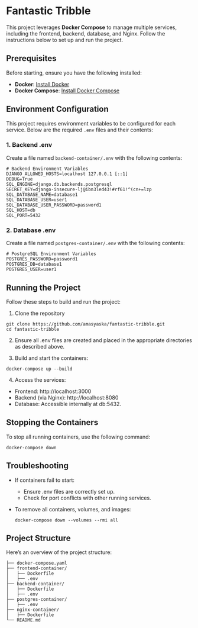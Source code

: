 # Fantastic Tribble

This project leverages **Docker Compose** to manage multiple services, including the frontend, backend, database, and Nginx. Follow the instructions below to set up and run the project.

## Prerequisites

Before starting, ensure you have the following installed:

- **Docker**: [Install Docker](https://docs.docker.com/get-docker/)
- **Docker Compose**: [Install Docker Compose](https://docs.docker.com/compose/install/)

## Environment Configuration

This project requires environment variables to be configured for each service. Below are the required `.env` files and their contents:

### 1. Backend .env
Create a file named `backend-container/.env` with the following contents:

```
# Backend Environment Variables
DJANGO_ALLOWED_HOSTS=localhost 127.0.0.1 [::1]
DEBUG=True
SQL_ENGINE=django.db.backends.postgresql
SECRET_KEY=django-insecure-lj@ibn3led43!#rf61!^(cn+=lzp
SQL_DATABASE_NAME=database1
SQL_DATABASE_USER=user1
SQL_DATABASE_USER_PASSWORD=password1
SQL_HOST=db
SQL_PORT=5432
```

### 2. Database .env

Create a file named `postgres-container/.env` with the following contents:
```
# PostgreSQL Environment Variables
POSTGRES_PASSWORD=password1
POSTGRES_DB=database1
POSTGRES_USER=user1
```

## Running the Project

Follow these steps to build and run the project:

1. Clone the repository
```
git clone https://github.com/amasyaska/fantastic-tribble.git
cd fantastic-tribble
```
2. Ensure all .env files are created and placed in the appropriate directories as described above.

3. Build and start the containers:
```
docker-compose up --build
```
4. Access the services:
  - Frontend: http://localhost:3000
  - Backend (via Nginx): http://localhost:8080
  - Database: Accessible internally at db:5432.

## Stopping the Containers

To stop all running containers, use the following command:
```
docker-compose down
```
## Troubleshooting

- If containers fail to start:
  - Ensure .env files are correctly set up.
  - Check for port conflicts with other running services.

- To remove all containers, volumes, and images:
  ```
  docker-compose down --volumes --rmi all
  ```
## Project Structure

Here’s an overview of the project structure:

```
├── docker-compose.yaml
├── frontend-container/
│   ├── Dockerfile
│   ├── .env
├── backend-container/
│   ├── Dockerfile
│   ├── .env
├── postgres-container/
│   ├── .env
├── nginx-container/
│   ├── Dockerfile
└── README.md
```
